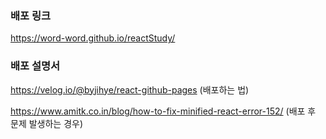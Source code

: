 ### 배포 링크
https://word-word.github.io/reactStudy/


### 배포 설명서
https://velog.io/@byjihye/react-github-pages (배포하는 법)

https://www.amitk.co.in/blog/how-to-fix-minified-react-error-152/ (배포 후 문제 발생하는 경우)